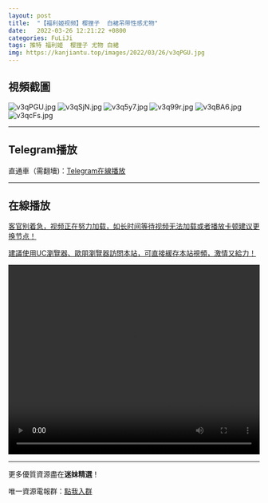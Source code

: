 ```yaml
---
layout: post
title:  "【福利姬视频】樱狸子  白裙吊带性感尤物"
date:   2022-03-26 12:21:22 +0800
categories: FuLiJi
tags: 推特 福利姬  樱狸子 尤物 白裙
img: https://kanjiantu.top/images/2022/03/26/v3qPGU.jpg
---
```



## 視頻截圖

![v3qPGU.jpg](https://kanjiantu.top/images/2022/03/26/v3qPGU.jpg)
![v3qSjN.jpg](https://kanjiantu.top/images/2022/03/26/v3qSjN.jpg)
![v3q5y7.jpg](https://kanjiantu.top/images/2022/03/26/v3q5y7.jpg)
![v3q99r.jpg](https://kanjiantu.top/images/2022/03/26/v3q99r.jpg)
![v3qBA6.jpg](https://kanjiantu.top/images/2022/03/26/v3qBA6.jpg)
![v3qcFs.jpg](https://kanjiantu.top/images/2022/03/26/v3qcFs.jpg)

* * *
## Telegram播放

直通車（需翻墻)：[Telegram在線播放](https://t.me/mimeijingxuan/337)

* * *
## 在線播放
<u>客官别着急，视频正在努力加载，如长时间等待视频无法加载或者播放卡顿建议更换节点！</u>

<u>建議使用UC瀏覽器、歐朋瀏覽器訪問本站，可直接緩存本站視頻，激情又給力！</u>
<center><video src="https://cdn.publer.io/uploads/videos/623ecb56db27975cf785e066/4c60b54c445abf6ad34f7c41d62c6f00.mp4" width="100%" height="380px" controls="controls"></video></center>


* * *
更多優質資源盡在**迷妹精選**！

唯一資源電報群：[點我入群](https://t.me/mimeijingxuan)


